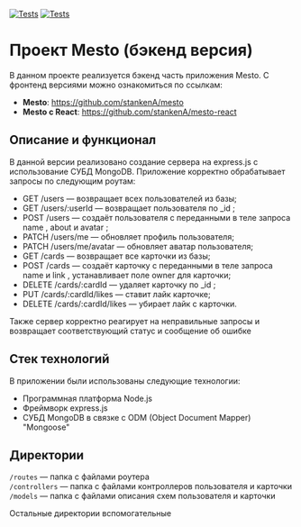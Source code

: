 [![Tests](../../actions/workflows/tests-13-sprint.yml/badge.svg)](../../actions/workflows/tests-13-sprint.yml) [![Tests](../../actions/workflows/tests-14-sprint.yml/badge.svg)](../../actions/workflows/tests-14-sprint.yml)
# Проект Mesto (бэкенд версия)

В данном проекте реализуется бэкенд часть приложения Mesto. С фронтенд версиями можно ознакомиться по ссылкам: 

- **Mesto**: https://github.com/stankenA/mesto
- **Mesto с React**: https://github.com/stankenA/mesto-react

## Описание и функционал

В данной версии реализовано создание сервера на express.js с использование СУБД MongoDB. 
Приложение корректно обрабатывает запросы по следующим роутам: 
- GET /users — возвращает всех пользователей из базы;
- GET /users/:userId — возвращает пользователя по _id ;
- POST /users — создаёт пользователя с переданными в теле запроса name , about и avatar ;
- PATCH /users/me — обновляет профиль пользователя;
- PATCH /users/me/avatar — обновляет аватар пользователя;
- GET /cards — возвращает все карточки из базы;
- POST /cards — создаёт карточку с переданными в теле запроса name и link , устанавливает поле owner для
  карточки;
- DELETE /cards/:cardId — удаляет карточку по _id ;
- PUT /cards/:cardId/likes — ставит лайк карточке;
- DELETE /cards/:cardId/likes — убирает лайк с карточки.

Также сервер корректно реагирует на неправильные запросы и возвращает соответствующий статус и сообщение об ошибке

## Стек технологий 

В приложении были использованы следующие технологии: 
- Программная платформа Node.js
- Фреймворк express.js 
- СУБД MongoDB в связке с ODM (Object Document Mapper) "Mongoose"

## Директории

`/routes` — папка с файлами роутера  
`/controllers` — папка с файлами контроллеров пользователя и карточки   
`/models` — папка с файлами описания схем пользователя и карточки  
  
Остальные директории вспомогательные

